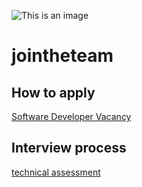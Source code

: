 ![This is an image](https://www.learningcurvegroup.co.uk/themes/learningcurve/assets/images/logo-purple.svg)
# jointheteam 



## How to apply
[Software Developer Vacancy](http://lcg-hr.force.com/recruit/fRecruit__ApplyJob?vacancyNo=VN1870)

## Interview process 
[technical assessment](https://github.com/wearelcg/jointheteam/blob/main/technicalassessment.md)
